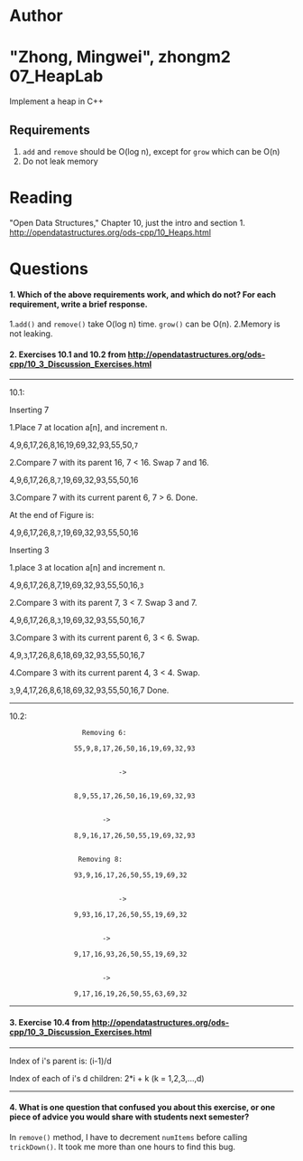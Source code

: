 Author
==========
"Zhong, Mingwei", zhongm2
07_HeapLab
==============

Implement a heap in C++

Requirements
------------

1. `add` and `remove` should be O(log n), except for `grow` which can be O(n)
2. Do not leak memory

Reading
=======
"Open Data Structures," Chapter 10, just the intro and section 1. http://opendatastructures.org/ods-cpp/10_Heaps.html

Questions
=========

#### 1. Which of the above requirements work, and which do not? For each requirement, write a brief response.

1.`add()` and `remove()` take O(log n) time. `grow()` can be O(n).
2.Memory is not leaking. 

#### 2. Exercises 10.1 and 10.2 from http://opendatastructures.org/ods-cpp/10_3_Discussion_Exercises.html

*******************************************************************************
10.1:

Inserting 7

1.Place 7 at location a[n], and increment n.

4,9,6,17,26,8,16,19,69,32,93,55,50,`7`

2.Compare 7 with its parent 16, 7 < 16. Swap 7 and 16.

4,9,6,17,26,8,`7`,19,69,32,93,55,50,16

3.Compare 7 with its current parent 6, 7 > 6. Done.

At the end of Figure is:

4,9,6,17,26,8,`7`,19,69,32,93,55,50,16


Inserting 3

1.place 3 at location a[n] and increment n.

4,9,6,17,26,8,7,19,69,32,93,55,50,16,`3`

2.Compare 3 with its parent 7, 3 < 7. Swap 3 and 7.

4,9,6,17,26,8,`3`,19,69,32,93,55,50,16,7

3.Compare 3 with its current parent 6, 3 < 6. Swap.

4,9,`3`,17,26,8,6,18,69,32,93,55,50,16,7

4.Compare 3 with its current parent 4, 3 < 4. Swap.

`3`,9,4,17,26,8,6,18,69,32,93,55,50,16,7   Done.

********************************************************************************

10.2:

                      Removing 6:
 
                    55,9,8,17,26,50,16,19,69,32,93

                                 
                               ->
                                 

                    8,9,55,17,26,50,16,19,69,32,93

                                 
	                       ->

                    8,9,16,17,26,50,55,19,69,32,93


                     Removing 8:

                    93,9,16,17,26,50,55,19,69,32

                                 
                               ->

                    9,93,16,17,26,50,55,19,69,32

                                 
	                       ->

                    9,17,16,93,26,50,55,19,69,32

                                 
	                       ->

                    9,17,16,19,26,50,55,63,69,32


********************************************************************************

#### 3. Exercise 10.4 from http://opendatastructures.org/ods-cpp/10_3_Discussion_Exercises.html

********************************************************************************

Index of i's parent is: (i-1)/d

Index of each of i's d children: 2*i + k (k = 1,2,3,...,d)

********************************************************************************

#### 4. What is one question that confused you about this exercise, or one piece of advice you would share with students next semester?

In `remove()` method, I have to decrement `numItems` before calling `trickDown()`. It took me more than one hours to find this bug.






